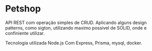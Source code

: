 # Petshop

API REST com operação simples de CRUD.
Aplicando alguns design patterns, como sigton, utilizando maximo possivel de SOLID, onde e confiniente utilizar.

Tecnologia utilizada Node.js Com Express, Prisma, mysql, docker.
